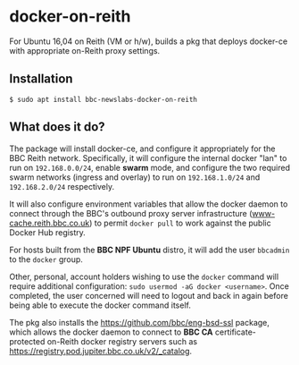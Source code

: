 # docker-on-reith
For Ubuntu 16,04 on Reith (VM or h/w), builds a pkg that deploys docker-ce with appropriate on-Reith proxy settings.

## Installation
```
$ sudo apt install bbc-newslabs-docker-on-reith
```

## What does it do?
The package will install docker-ce, and configure it appropriately for the BBC Reith network. Specifically, it will configure the internal docker "lan" to run on `192.168.0.0/24`, enable **swarm** mode, and configure the two required swarm networks (ingress and overlay) to run on `192.168.1.0/24` and `192.168.2.0/24` respectively.

It will also configure environment variables that allow the docker daemon to connect through the BBC's outbound proxy server infrastructure (www-cache.reith.bbc.co.uk) to permit `docker pull` to work against the public Docker Hub registry.

For hosts built from the **BBC NPF Ubuntu** distro, it will add the user `bbcadmin` to the `docker` group.

Other, personal, account holders wishing to use the `docker` command will require additional configuration: `sudo usermod -aG docker <username>`. Once completed, the user concerned will need to logout and back in again before being able to execute the docker command itself.

The pkg also installs the https://github.com/bbc/eng-bsd-ssl package, which allows the docker daemon to connect to **BBC CA** certificate-protected on-Reith docker registry servers such as https://registry.pod.jupiter.bbc.co.uk/v2/_catalog.
